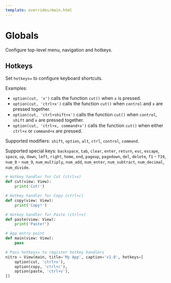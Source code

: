 ```yaml
---
template: overrides/main.html
---
```

# Globals

Configure top-level menu, navigation and hotkeys.

## Hotkeys

Set `hotkeys=` to configure keyboard shortcuts.

Examples:
- `option(cut, 'x')` calls the function `cut()` when `x` is pressed.
- `option(cut, 'ctrl+x')` calls the function `cut()` when `control` and `x` are pressed together.
- `option(cut, 'ctrl+shift+x')` calls the function `cut()` when `control`, `shift` and `x` are pressed together.
- `option(cut, 'ctrl+x, command+x')` calls the function `cut()` when either `ctrl+x` or `command+x` are pressed.

Supported modifiers: `shift`, `option`, `alt`, `ctrl`, `control`, `command`.

Supported special keys: `backspace`, `tab`, `clear`, `enter`, `return`, `esc`, `escape`, `space`, `up`, `down`,
`left`, `right`, `home`, `end`, `pageup`, `pagedown`, `del`, `delete`, `f1` - `f19`, `num_0` - `num_9`,
`num_multiply`, `num_add`, `num_enter`, `num_subtract`, `num_decimal`, `num_divide`.


```py
# Hotkey handler for Cut (ctrl+x)
def cut(view: View):
    print('Cut!')

# Hotkey handler for Copy (ctrl+c)
def copy(view: View):
    print('Copy!')

# Hotkey handler for Paste (ctrl+v)
def paste(view: View):
    print('Paste!')

# App entry point
def main(view: View):
    pass

# Pass hotkeys= to register hotkey handlers
nitro = View(main, title='My App', caption='v1.0', hotkeys=[
    option(cut, 'ctrl+x'),
    option(copy, 'ctrl+c'),
    option(paste, 'ctrl+v'),
])

```

